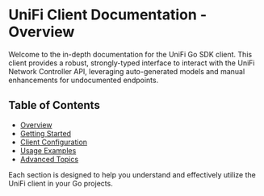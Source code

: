 # UniFi Client Documentation - Overview

Welcome to the in-depth documentation for the UniFi Go SDK client. 
This client provides a robust, strongly-typed interface to interact with the UniFi Network Controller API, 
leveraging auto-generated models and manual enhancements for undocumented endpoints.

## Table of Contents

- [Overview](readme)
- [Getting Started](getting_started.md)
- [Client Configuration](configuration.md)
- [Usage Examples](usage_examples.md)
- [Advanced Topics](advanced_topics.md)

Each section is designed to help you understand and effectively utilize the UniFi client in your Go projects. 